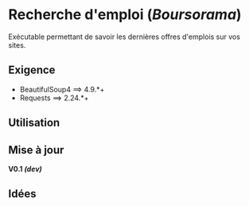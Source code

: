 # Recherche d'emploi (*Boursorama*)
Exécutable permettant de savoir les dernières offres d'emplois sur vos sites.

## Exigence
- BeautifulSoup4 ==> 4.9.*+
- Requests ==> 2.24.*+

## Utilisation

## Mise à jour
**V0.1 _(dev)_**

## Idées
